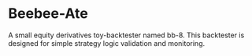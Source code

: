 # Beebee-Ate
A small equity derivatives toy-backtester named bb-8. This backtester is designed for simple strategy logic validation and monitoring.
